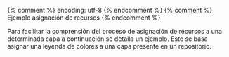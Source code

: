 {% comment %} encoding: utf-8 {% endcomment %}
{% comment %} Ejemplo asignación de recursos {% endcomment %} 

Para facilitar la comprensión del proceso de asignación de recursos a una determinada capa a
continuación se detalla un ejemplo. Este se basa asignar una leyenda de colores a una capa presente
en un repositorio.